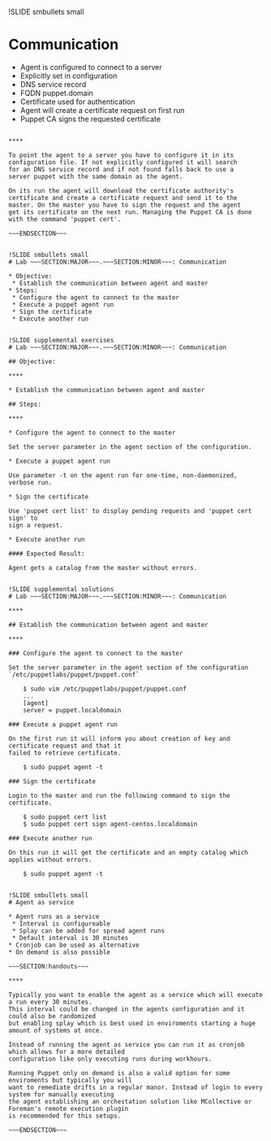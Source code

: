 !SLIDE smbullets small
# Communication

* Agent is configured to connect to a server
 * Explicitly set in configuration
 * DNS service record
 * FQDN puppet.domain
* Certificate used for authentication
 * Agent will create a certificate request on first run
 * Puppet CA signs the requested certificate

~~~SECTION:handouts~~~

****

To point the agent to a server you have to configure it in its
configuration file. If not explicitly configured it will search
for an DNS service record and if not found falls back to use a
server puppet with the same domain as the agent.

On its run the agent will download the certificate authority's 
certificate and create a certificate request and send it to the
master. On the master you have to sign the request and the agent
get its certificate on the next run. Managing the Puppet CA is done
with the command 'puppet cert'.

~~~ENDSECTION~~~


!SLIDE smbullets small
# Lab ~~~SECTION:MAJOR~~~.~~~SECTION:MINOR~~~: Communication

* Objective:
 * Establish the communication between agent and master
* Steps:
 * Configure the agent to connect to the master
 * Execute a puppet agent run
 * Sign the certificate
 * Execute another run


!SLIDE supplemental exercises
# Lab ~~~SECTION:MAJOR~~~.~~~SECTION:MINOR~~~: Communication

## Objective:

****

* Establish the communication between agent and master

## Steps:

****

* Configure the agent to connect to the master 

Set the server parameter in the agent section of the configuration.

* Execute a puppet agent run

Use parameter -t on the agent run for one-time, non-daemonized, verbose run.

* Sign the certificate

Use 'puppet cert list' to display pending requests and 'puppet cert sign' to
sign a request.

* Execute another run

#### Expected Result:

Agent gets a catalog from the master without errors.


!SLIDE supplemental solutions
# Lab ~~~SECTION:MAJOR~~~.~~~SECTION:MINOR~~~: Communication

****

## Establish the communication between agent and master

****

### Configure the agent to connect to the master

Set the server parameter in the agent section of the configuration `/etc/puppetlabs/puppet/puppet.conf`

    $ sudo vim /etc/puppetlabs/puppet/puppet.conf
    ...
    [agent]
    server = puppet.localdomain

### Execute a puppet agent run

On the first run it will inform you about creation of key and certificate request and that it
failed to retrieve certificate.

    $ sudo puppet agent -t

### Sign the certificate

Login to the master and run the following command to sign the certificate.

    $ sudo puppet cert list
    $ sudo puppet cert sign agent-centos.localdomain

### Execute another run

On this run it will get the certificate and an empty catalog which applies without errors.

    $ sudo puppet agent -t


!SLIDE smbullets small
# Agent as service

* Agent runs as a service
 * Interval is configureable
 * Splay can be added for spread agent runs
 * Default interval is 30 minutes
* Cronjob can be used as alternative
* On demand is also possible

~~~SECTION:handouts~~~

****

Typically you want to enable the agent as a service which will execute a run every 30 minutes.
This interval could be changed in the agents configuration and it could also be randomized
but enabling splay which is best used in enviroments starting a huge amount of systems at once.

Instead of running the agent as service you can run it as cronjob which allows for a more detailed
configuration like only executing runs during workhours.

Running Puppet only on demand is also a valid option for some enviroments but typically you will
want to remediate drifts in a regular manor. Instead of login to every system for manually executing
the agent establishing an orchestation solution like MCollective or Foreman's remote execution plugin
is recommended for this setups.

~~~ENDSECTION~~~
